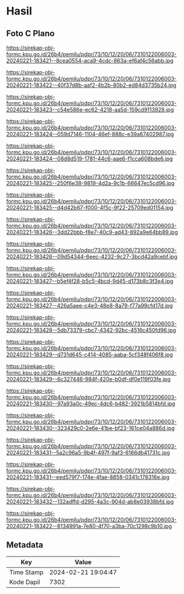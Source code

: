 # Hasil

## Foto C Plano

https://sirekap-obj-formc.kpu.go.id/26b4/pemilu/pdpr/73/10/12/20/06/7310122006003-20240221-183421--8cea0554-aca9-4cdc-863a-ef6af4c56abb.jpg

https://sirekap-obj-formc.kpu.go.id/26b4/pemilu/pdpr/73/10/12/20/06/7310122006003-20240221-183422--40f37d8b-aaf2-4b2b-80b2-ed84d3735b24.jpg

https://sirekap-obj-formc.kpu.go.id/26b4/pemilu/pdpr/73/10/12/20/06/7310122006003-20240221-183423--c54e586e-ec62-4218-aa5d-159cd9113928.jpg

https://sirekap-obj-formc.kpu.go.id/26b4/pemilu/pdpr/73/10/12/20/06/7310122006003-20240221-183424--059d7146-1104-46ef-888c-e39a67402987.jpg

https://sirekap-obj-formc.kpu.go.id/26b4/pemilu/pdpr/73/10/12/20/06/7310122006003-20240221-183424--08d8d519-1781-44c6-aae6-f1cca608bde6.jpg

https://sirekap-obj-formc.kpu.go.id/26b4/pemilu/pdpr/73/10/12/20/06/7310122006003-20240221-183425--250f6e38-9819-4d2a-9c1b-66647ec5cd96.jpg

https://sirekap-obj-formc.kpu.go.id/26b4/pemilu/pdpr/73/10/12/20/06/7310122006003-20240221-183425--d4d42b67-f000-4f5c-9f22-25709ed01154.jpg

https://sirekap-obj-formc.kpu.go.id/26b4/pemilu/pdpr/73/10/12/20/06/7310122006003-20240221-183426--3dd22bbb-f8e7-40c9-ad43-892a9e64bb89.jpg

https://sirekap-obj-formc.kpu.go.id/26b4/pemilu/pdpr/73/10/12/20/06/7310122006003-20240221-183426--09d54344-6eec-4232-9c27-3bcd42a9cebf.jpg

https://sirekap-obj-formc.kpu.go.id/26b4/pemilu/pdpr/73/10/12/20/06/7310122006003-20240221-183427--b5ef4f28-b5c5-4bcd-9d45-d173b8c3f3e4.jpg

https://sirekap-obj-formc.kpu.go.id/26b4/pemilu/pdpr/73/10/12/20/06/7310122006003-20240221-183427--426a5aee-c4e3-48e8-8a79-f77a99cfd17d.jpg

https://sirekap-obj-formc.kpu.go.id/26b4/pemilu/pdpr/73/10/12/20/06/7310122006003-20240221-183428--5db73379-cbc7-4342-92bc-4516c450fd96.jpg

https://sirekap-obj-formc.kpu.go.id/26b4/pemilu/pdpr/73/10/12/20/06/7310122006003-20240221-183429--d731d645-c414-4085-aaba-5cf348f406f8.jpg

https://sirekap-obj-formc.kpu.go.id/26b4/pemilu/pdpr/73/10/12/20/06/7310122006003-20240221-183429--6c327446-984f-420e-b0df-df0e119f03fe.jpg

https://sirekap-obj-formc.kpu.go.id/26b4/pemilu/pdpr/73/10/12/20/06/7310122006003-20240221-183430--97a93a0c-49ec-4dc6-b482-3921b5814bfd.jpg

https://sirekap-obj-formc.kpu.go.id/26b4/pemilu/pdpr/73/10/12/20/06/7310122006003-20240221-183430--323429c0-2e6e-41be-bf23-161ce04a886d.jpg

https://sirekap-obj-formc.kpu.go.id/26b4/pemilu/pdpr/73/10/12/20/06/7310122006003-20240221-183431--5a2c96a5-9b4f-497f-9af3-6166db41731c.jpg

https://sirekap-obj-formc.kpu.go.id/26b4/pemilu/pdpr/73/10/12/20/06/7310122006003-20240221-183431--eed579f7-174e-4fae-8858-0341c178316e.jpg

https://sirekap-obj-formc.kpu.go.id/26b4/pemilu/pdpr/73/10/12/20/06/7310122006003-20240221-183432--132adffd-d295-4a3c-904d-ab8e03938bfd.jpg

https://sirekap-obj-formc.kpu.go.id/26b4/pemilu/pdpr/73/10/12/20/06/7310122006003-20240221-183422--8134991a-7e80-4f70-a3ba-70c1298c9b10.jpg


## Metadata

| Key        | Value               |
| ---------- | ------------------- |
| Time Stamp | 2024-02-21 19:04:47 |
| Kode Dapil | 7302                |



